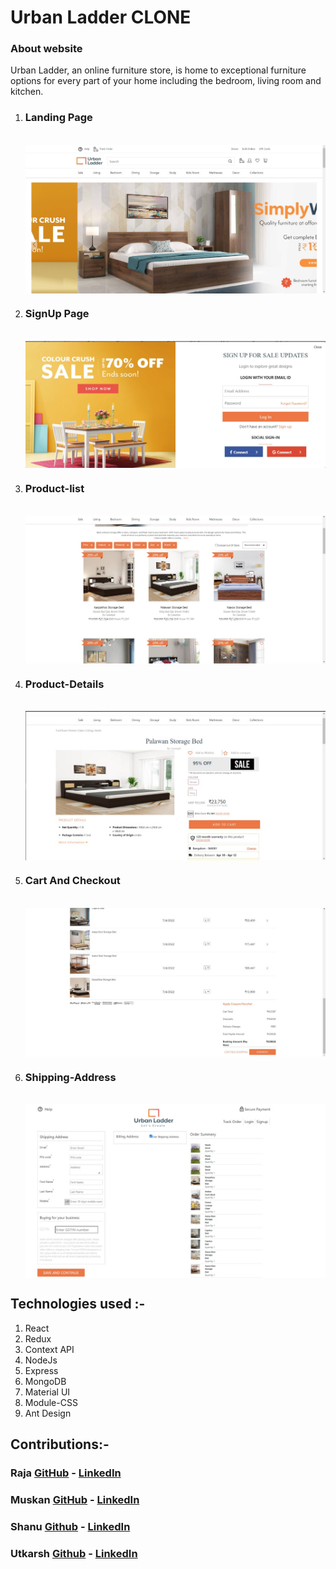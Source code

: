 # Urban Ladder CLONE
<h3>About website</h3>
Urban Ladder, an online furniture store, is home to exceptional furniture options for every part of your home including the bedroom, living room and kitchen.<br>
<p align="center">
<ol >
<li>
 <h3>Landing Page</h3><br>
<img  align="center" src="project_images/Landing.jpeg" alt="Landing Page" >
</li>
<li>
<h3>SignUp Page</h3><br>
<img  align="center" src="project_images/Signin.jpeg" alt="SignUp Page" >
</li>
<li>
<h3>Product-list</h3><br>
<img  align="center" src="project_images/List.jpeg" alt="Product-list" >
</li>
<li>
<h3>Product-Details</h3><br>
<img  align="center" src="project_images/Details.jpeg" alt="Product-Details" >
</li>
  <li>
<h3>Cart And Checkout</h3><br>
<img  align="center" src="project_images/Cart.jpeg" alt="Cart And Checkout" >
</li>
 <li>
<h3>Shipping-Address</h3><br>
<img  align="center" src="project_images/Adrs.jpeg" alt="Shipping-Address" >
</li>
</p>
</ol>

## Technologies used :-
1) React
2) Redux
3) Context API
4) NodeJs
5) Express
6) MongoDB
7) Material UI
8) Module-CSS
9) Ant Design



## Contributions:-

### Raja  [GitHub](https://github.com/rajachoudhary) - [LinkedIn](https://www.linkedin.com/in/raja-ch01/)

### Muskan  [GitHub](https://github.com/MuskanIss) - [LinkedIn](https://www.linkedin.com/in/muskan-issrani-058793191/)

### Shanu [Github](https://github.com/Shanu30) - [LinkedIn](https://www.linkedin.com/in/kumar-shanu-a73636140)

### Utkarsh [Github](https://github.com/utkrsh2505) - [LinkedIn](https://www.linkedin.com/in/utkarsh-kumar-840a23190/)


